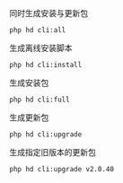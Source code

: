 同时生成安装与更新包
```
php hd cli:all
```

生成离线安装脚本 
```
php hd cli:install
```

生成安装包
```
php hd cli:full
```

生成更新包
```
php hd cli:upgrade
```

生成指定旧版本的更新包
```
php hd cli:upgrade v2.0.40
```

